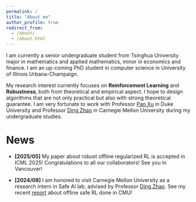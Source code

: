 ```yaml
---
permalink: /
title: "About me"
author_profile: true
redirect_from: 
  - /about/
  - /about.html
---
```


I am currently a senior undergraduate student from Tsinghua University major in mathematics and applied mathematics, minor in economics and finance. I am an up-coming PhD student in computer science in University of Illinois Urbana-Champaign. 

My research interest currently focuses on **Reinforcement Learning** and **Robustness**, both from theoretical and empirical aspect. I hope to design algorithms that are not only practical but also with strong theoretical guarantee. I am very fortunate to work with Professor [Pan Xu](https://panxulab.github.io/) in Duke University and Professor [Ding Zhao](https://www.meche.engineering.cmu.edu/directory/bios/zhao-ding.html) in Carnegie Mellon University during my undergraduate studies. 

News
======

- **[2025/05]** My paper about robust offline regularized RL is accepted in ICML 2025! Congratulations to all our collaborators! See you in Vancouver!

- **[2024/08]** I am honored to visit Carnegie Mellon University as a research intern in Safe AI lab, advised by Professor [Ding Zhao](https://www.meche.engineering.cmu.edu/directory/bios/zhao-ding.html). See my recent [report](../files/Policy-regularized%20Offfine%20Safe%20Reinforcement%20Learning%20with%20Preference.pdf) about offline safe RL done in CMU!
